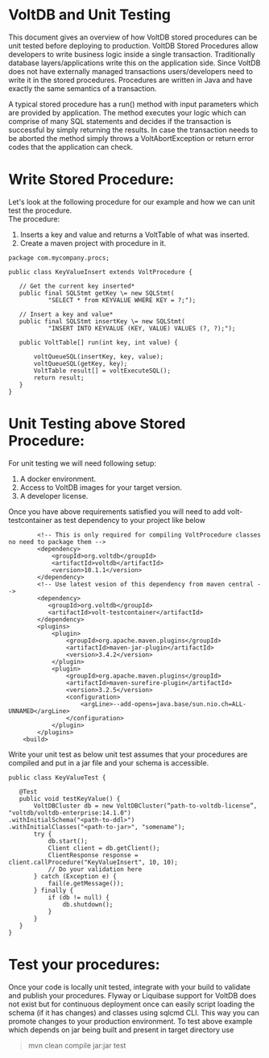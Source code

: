 # VoltDB and Unit Testing

This document gives an overview of how VoltDB stored procedures can be unit tested before deploying to production.
VoltDB Stored Procedures allow developers to write business logic inside a single transaction. Traditionally database layers/applications write this on the application side. Since VoltDB does not have externally managed transactions users/developers need to write it in the stored procedures. Procedures are written in Java and have exactly the same semantics of a transaction.

A typical stored procedure has a run() method with input parameters which are provided by application. The method executes your logic which can comprise of many SQL statements and decides if the transaction is successful by simply returning the results. In case the transaction needs to be aborted the method simply throws a VoltAbortException or return error codes that the application can check.

# Write Stored Procedure:

Let's look at the following procedure for our example and how we can unit test the procedure.   
The procedure:

1. Inserts a key and value and returns a VoltTable  of what was inserted.
2. Create a maven project with procedure in it.

```
package com.mycompany.procs;

public class KeyValueInsert extends VoltProcedure {

   // Get the current key inserted*  
   public final SQLStmt getKey \= new SQLStmt(  
           "SELECT * from KEYVALUE WHERE KEY = ?;");

   // Insert a key and value*  
   public final SQLStmt insertKey \= new SQLStmt(  
           "INSERT INTO KEYVALUE (KEY, VALUE) VALUES (?, ?);");

   public VoltTable[] run(int key, int value) {

       voltQueueSQL(insertKey, key, value);  
       voltQueueSQL(getKey, key);  
       VoltTable result[] = voltExecuteSQL();
       return result;  
   }  
}
```

# Unit Testing above Stored Procedure:

For unit testing we will need following setup:

1. A docker environment.  
2. Access to VoltDB images for your target version.  
3. A developer license.

Once you have above requirements satisfied you will need to add volt-testcontainer as test dependency to your project like below
```
        <!-- This is only required for compiling VoltProcedure classes no need to package them -->
        <dependency>
            <groupId>org.voltdb</groupId>
            <artifactId>voltdb</artifactId>
            <version>10.1.1</version>
        </dependency>
        <!-- Use latest vesion of this dependency from maven central -->
        <dependency>
           <groupId>org.voltdb</groupId>
           <artifactId>volt-testcontainer</artifactId>
        </dependency>
        <plugins>
            <plugin>
                <groupId>org.apache.maven.plugins</groupId>
                <artifactId>maven-jar-plugin</artifactId>
                <version>3.4.2</version>
            </plugin>
            <plugin>
                <groupId>org.apache.maven.plugins</groupId>
                <artifactId>maven-surefire-plugin</artifactId>
                <version>3.2.5</version>
                <configuration>
                    <argLine>--add-opens=java.base/sun.nio.ch=ALL-UNNAMED</argLine>
                </configuration>
            </plugin>
        </plugins>
    <build>
```

Write your unit test as below unit test assumes that your procedures are compiled and put in a jar file and your schema is accessible.
```
public class KeyValueTest {

   @Test  
   public void testKeyValue() {  
       VoltDBCluster db = new VoltDBCluster(“path-to-voltdb-license”, "voltdb/voltdb-enterprise:14.1.0")
.withInitialSchema("<path-to-ddl>")
.withInitialClasses("<path-to-jar>", "somename");
       try {  
           db.start();
           Client client = db.getClient();
           ClientResponse response = client.callProcedure("KeyValueInsert", 10, 10);
           // Do your validation here
       } catch (Exception e) {  
           fail(e.getMessage());  
       } finally {  
           if (db != null) {
               db.shutdown();  
           }  
       }  
   }  
}
```

# Test your procedures:

Once your code is locally unit tested, integrate with your build to validate and publish your procedures. Flyway or Liquibase support for VoltDB does not exist but for continuous deployment once can easily script loading the schema (if it has changes) and classes using sqlcmd CLI. This way you can promote changes to your production environment.
To test above example which depends on jar being built and present in target directory use
> mvn clean compile jar:jar test


